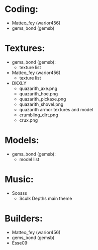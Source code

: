 # Coding: 
- Matteo_fey (warior456)
- gems_bond (gemsb)
# Textures:
- gems_bond (gemsb):
  - texture list
- Matteo_fey (warior456)
  - texture list
- DKXLY
  - quazarith_axe.png
  - quazarith_hoe.png
  - quazarith_pickaxe.png
  - quazarith_shovel.png
  - quazarith armor textures and model
  - crumbling_dirt.png
  - crux.png
# Models:
- gems_bond (gemsb):
  - model list
# Music:
- Soosss
  - Sculk Depths main theme
# Builders:
- Matteo_fey (warior456)
- gems_bond (gemsb)
- Esse09
